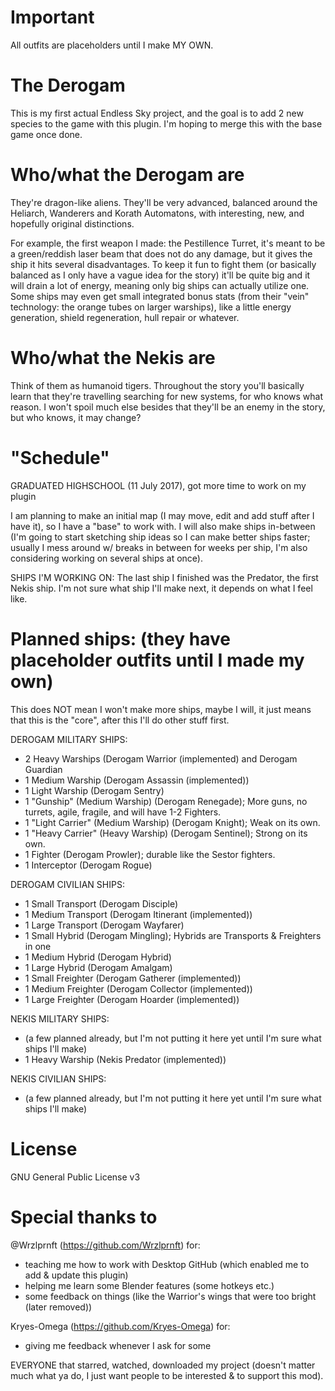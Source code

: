 # Important
All outfits are placeholders until I make MY OWN.

# The Derogam
This is my first actual Endless Sky project, and the goal is to add 2 new species to the game with this plugin. I'm hoping to merge this with the base game once done.


# Who/what the Derogam are

They're dragon-like aliens. They'll be very advanced, balanced around the Heliarch, Wanderers and Korath Automatons, with interesting, new, and hopefully original distinctions.

For example, the first weapon I made: the Pestillence Turret, it's meant to be a green/reddish laser beam that does not do any damage, but it gives the ship it hits several disadvantages. To keep it fun to fight them (or basically balanced as I only have a vague idea for the story) it'll be quite big and it will drain a lot of energy, meaning only big ships can actually utilize one. Some ships may even get small integrated bonus stats (from their "vein" technology: the orange tubes on larger warships), like a little energy generation, shield regeneration, hull repair or whatever.

# Who/what the Nekis are

Think of them as humanoid tigers. Throughout the story you'll basically learn that they're travelling searching for new systems, for who knows what reason. I won't spoil much else besides that they'll be an enemy in the story, but who knows, it may change?

# "Schedule"

GRADUATED HIGHSCHOOL (11 July 2017), got more time to work on my plugin

I am planning to make an initial map (I may move, edit and add stuff after I have it), so I have a "base" to work with. I will also make ships in-between (I'm going to start sketching ship ideas so I can make better ships faster; usually I mess around w/ breaks in between for weeks per ship, I'm also considering working on several ships at once).

SHIPS I'M WORKING ON: The last ship I finished was the Predator, the first Nekis ship. I'm not sure what ship I'll make next, it depends on what I feel like.

# Planned ships: (they have placeholder outfits until I made my own)

This does NOT mean I won't make more ships, maybe I will, it just means that this is the "core", after this I'll do other stuff first.

DEROGAM MILITARY SHIPS:
- 2 Heavy Warships (Derogam Warrior (implemented) and Derogam Guardian
- 1 Medium Warship (Derogam Assassin (implemented))
- 1 Light Warship (Derogam Sentry)
- 1 "Gunship" (Medium Warship) (Derogam Renegade); More guns, no turrets, agile, fragile, and will have 1-2 Fighters.
- 1 "Light Carrier" (Medium Warship) (Derogam Knight); Weak on its own.
- 1 "Heavy Carrier" (Heavy Warship) (Derogam Sentinel); Strong on its own.
- 1 Fighter (Derogam Prowler); durable like the Sestor fighters.
- 1 Interceptor (Derogam Rogue)

DEROGAM CIVILIAN SHIPS:
- 1 Small Transport (Derogam Disciple)
- 1 Medium Transport (Derogam Itinerant (implemented))
- 1 Large Transport (Derogam Wayfarer)
- 1 Small Hybrid (Derogam Mingling); Hybrids are Transports & Freighters in one
- 1 Medium Hybrid (Derogam Hybrid)
- 1 Large Hybrid (Derogam Amalgam)
- 1 Small Freighter (Derogam Gatherer (implemented))
- 1 Medium Freighter (Derogam Collector (implemented))
- 1 Large Freighter (Derogam Hoarder (implemented))

NEKIS MILITARY SHIPS:
- (a few planned already, but I'm not putting it here yet until I'm sure what ships I'll make)
- 1 Heavy Warship (Nekis Predator (implemented))

NEKIS CIVILIAN SHIPS:
- (a few planned already, but I'm not putting it here yet until I'm sure what ships I'll make)

# License

GNU General Public License v3

# Special thanks to

@Wrzlprnft (https://github.com/Wrzlprnft) for:
- teaching me how to work with Desktop GitHub (which enabled me to add & update this plugin)
- helping me learn some Blender features (some hotkeys etc.)
- some feedback on things (like the Warrior's wings that were too bright (later removed))

Kryes-Omega (https://github.com/Kryes-Omega) for:
- giving me feedback whenever I ask for some


EVERYONE that starred, watched, downloaded my project (doesn't matter much what ya do, I just want people to be interested & to support this mod).
